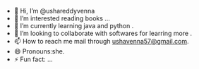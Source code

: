- 👋 Hi, I’m @ushareddyvenna
- 👀 I’m interested reading books ...
- 🌱 I’m currently learning java and python .
- 💞️ I’m looking to collaborate with softwares for learring more .
- 📫 How to reach me mail through ushavenna57@gmail.com.
- 😄 Pronouns:she.
- ⚡ Fun fact: ...

<!---
ushareddyvenna/ushareddyvenna is a ✨ special ✨ repository because its `README.md` (this file) appears on your GitHub profile.
You can click the Preview link to take a look at your changes.
--->
